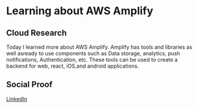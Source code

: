 # Learning about AWS Amplify

## Cloud Research

Today I learned more about AWS Amplify. Amplify has tools and libraries as well asready to use components such as Data storage, analytics, push notifications, Authentication, etc. These tools can be used to create a backend for web, react, iOS,and android applications.

## Social Proof

[LinkedIn](https://www.linkedin.com/posts/rockyle98_100daysofcloud-aws-cloud-activity-6820168143747522560-WaRJ)